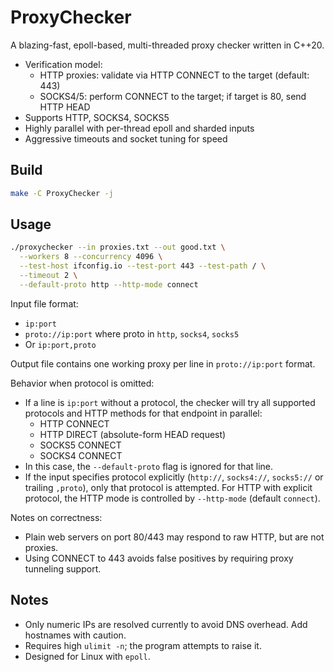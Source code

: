 # ProxyChecker

A blazing-fast, epoll-based, multi-threaded proxy checker written in C++20.

- Verification model:
  - HTTP proxies: validate via HTTP CONNECT to the target (default: 443)
  - SOCKS4/5: perform CONNECT to the target; if target is 80, send HTTP HEAD
- Supports HTTP, SOCKS4, SOCKS5
- Highly parallel with per-thread epoll and sharded inputs
- Aggressive timeouts and socket tuning for speed

## Build

```bash
make -C ProxyChecker -j
```

## Usage

```bash
./proxychecker --in proxies.txt --out good.txt \
  --workers 8 --concurrency 4096 \
  --test-host ifconfig.io --test-port 443 --test-path / \
  --timeout 2 \
  --default-proto http --http-mode connect
```

Input file format:
- `ip:port`
- `proto://ip:port` where proto in `http`, `socks4`, `socks5`
- Or `ip:port,proto`

Output file contains one working proxy per line in `proto://ip:port` format.

Behavior when protocol is omitted:
- If a line is `ip:port` without a protocol, the checker will try all supported protocols and HTTP methods for that endpoint in parallel:
  - HTTP CONNECT
  - HTTP DIRECT (absolute-form HEAD request)
  - SOCKS5 CONNECT
  - SOCKS4 CONNECT
- In this case, the `--default-proto` flag is ignored for that line.
- If the input specifies protocol explicitly (`http://`, `socks4://`, `socks5://` or trailing `,proto`), only that protocol is attempted. For HTTP with explicit protocol, the HTTP mode is controlled by `--http-mode` (default `connect`).

Notes on correctness:
- Plain web servers on port 80/443 may respond to raw HTTP, but are not proxies.
- Using CONNECT to 443 avoids false positives by requiring proxy tunneling support.

## Notes

- Only numeric IPs are resolved currently to avoid DNS overhead. Add hostnames with caution.
- Requires high `ulimit -n`; the program attempts to raise it.
- Designed for Linux with `epoll`.

